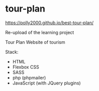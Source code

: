 # tour-plan

https://polly2000.github.io/best-tour-plan/

Re-upload of the learning project

Tour Plan
Website of tourism

Stack:
- HTML
- Flexbox CSS
- SASS
- php (phpmailer)
- JavaScript (with JQuery plugins)
